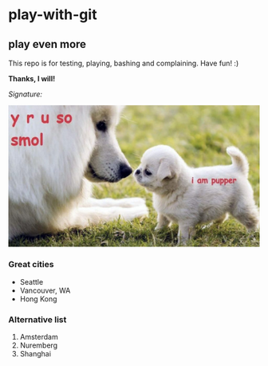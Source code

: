 # play-with-git

## play even more

This repo is for testing, playing, bashing and complaining.  Have fun! :)

**Thanks, I will!**

_Signature:_  

![](pupper.jpg)

### Great cities
* Seattle
* Vancouver, WA
* Hong Kong

### Alternative list
1. Amsterdam
2. Nuremberg
3. Shanghai
